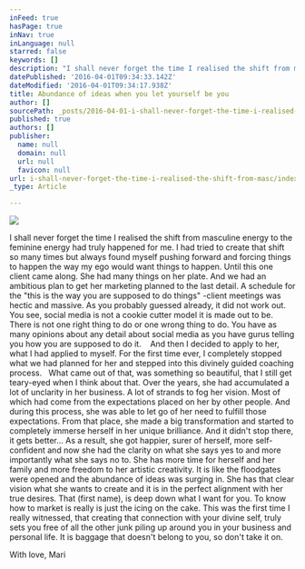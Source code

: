 ```yaml
---
inFeed: true
hasPage: true
inNav: true
inLanguage: null
starred: false
keywords: []
description: "I shall never forget the time I realised the shift from masculine energy to the feminine energy had truly happened for me. I had tried to create that shift so many times but always found myself pushing forward and forcing things to happen the way my ego would want things to happen. \n\nUntil this one client came along. She had many things on her plate. And we had an ambitious plan to get her marketing planned to the last detail. A schedule for the “this is the way you are supposed to do things” -client meetings was hectic and massive. As you probably guessed already, it did not work out. \L\L\n\nYou see, social media is not a cookie cutter model it is made out to be. There is not one right thing to do or one wrong thing to do. You have as many opinions about any detail about social media as you have gurus telling you how you are supposed to do it. \L\L\nAnd then I decided to apply to her, what I had applied to myself. \n\nFor the first time ever, I completely stopped what we had planned for her and stepped into this divinely guided coaching process.\L\L What came out of that, was something so beautiful, that I still get teary-eyed when I think about that. Over the years, she had accumulated a lot of unclarity in her business. A lot of strands to fog her vision. Most of which had come from the expectations placed on her by other people. And during this process, she was able to let go of her need to fulfill those expectations. From that place, she made a big transformation and started to completely immerse herself in her unique brilliance.\n\nAnd it didn’t stop there, it gets better… \n\nAs a result, she got happier, surer of herself, more self-confident and now she had the clarity on what she says yes to and more importantly what she says no to. She has more time for herself and her family and more freedom to her artistic creativity. It is like the floodgates were opened and the abundance of ideas was surging in. She has that clear vision what she wants to create and it is in the perfect alignment  with her true desires.\n\nThat (first name), is deep down what I want for you. To know how to market is really is just the icing on the cake. This was the first time I really witnessed, that creating that connection with your divine self, truly sets you free of all the other junk piling up around you in your business and personal life. It is baggage that doesn’t belong to you, so don’t take it on.\_"
datePublished: '2016-04-01T09:34:33.142Z'
dateModified: '2016-04-01T09:34:17.938Z'
title: Abundance of ideas when you let yourself be you
author: []
sourcePath: _posts/2016-04-01-i-shall-never-forget-the-time-i-realised-the-shift-from-masc.md
published: true
authors: []
publisher:
  name: null
  domain: null
  url: null
  favicon: null
url: i-shall-never-forget-the-time-i-realised-the-shift-from-masc/index.html
_type: Article

---
```

![](https://the-grid-user-content.s3-us-west-2.amazonaws.com/73654a76-cb22-410a-b631-40de7a770bac.jpg)

I shall never forget the time I realised the shift from masculine energy to the feminine energy had truly happened for me. I had tried to create that shift so many times but always found myself pushing forward and forcing things to happen the way my ego would want things to happen. 
Until this one client came along. She had many things on her plate. And we had an ambitious plan to get her marketing planned to the last detail. A schedule for the "this is the way you are supposed to do things" -client meetings was hectic and massive. As you probably guessed already, it did not work out.   
You see, social media is not a cookie cutter model it is made out to be. There is not one right thing to do or one wrong thing to do. You have as many opinions about any detail about social media as you have gurus telling you how you are supposed to do it.   
And then I decided to apply to her, what I had applied to myself. 
For the first time ever, I completely stopped what we had planned for her and stepped into this divinely guided coaching process.   What came out of that, was something so beautiful, that I still get teary-eyed when I think about that. Over the years, she had accumulated a lot of unclarity in her business. A lot of strands to fog her vision. Most of which had come from the expectations placed on her by other people. And during this process, she was able to let go of her need to fulfill those expectations. From that place, she made a big transformation and started to completely immerse herself in her unique brilliance.
And it didn't stop there, it gets better... 
As a result, she got happier, surer of herself, more self-confident and now she had the clarity on what she says yes to and more importantly what she says no to. She has more time for herself and her family and more freedom to her artistic creativity. It is like the floodgates were opened and the abundance of ideas was surging in. She has that clear vision what she wants to create and it is in the perfect alignment with her true desires.
That (first name), is deep down what I want for you. To know how to market is really is just the icing on the cake. This was the first time I really witnessed, that creating that connection with your divine self, truly sets you free of all the other junk piling up around you in your business and personal life. It is baggage that doesn't belong to you, so don't take it on. 

With love,
Mari
